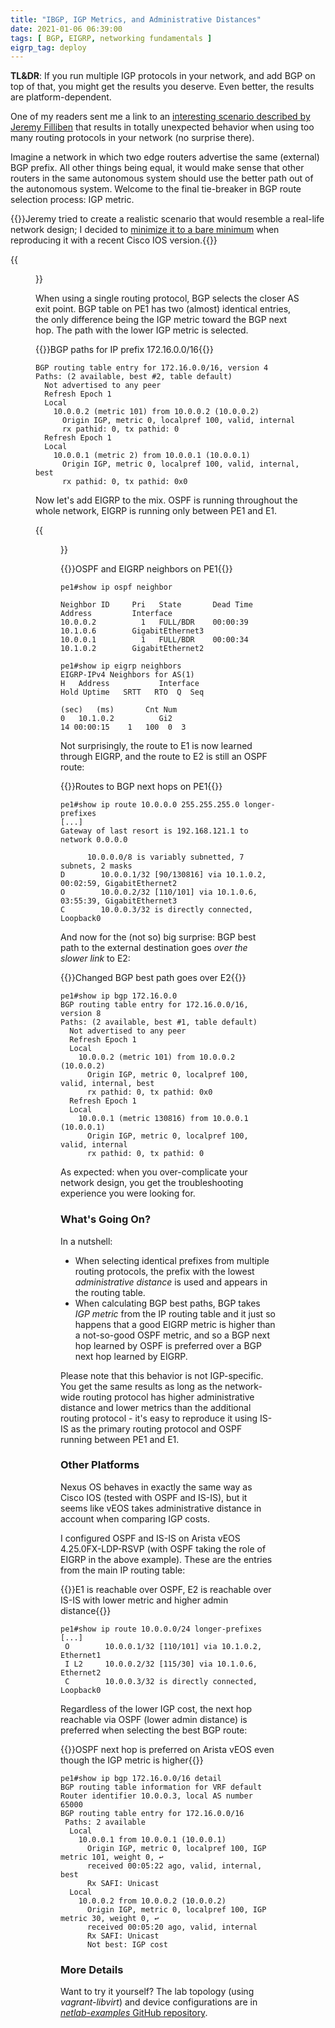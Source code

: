 ```yaml
---
title: "IBGP, IGP Metrics, and Administrative Distances"
date: 2021-01-06 06:39:00
tags: [ BGP, EIGRP, networking fundamentals ]
eigrp_tag: deploy
---
```

**TL&DR**: If you run multiple IGP protocols in your network, and add BGP on top of that, you might get the results you deserve. Even better, the results are platform-dependent.

One of my readers sent me a link to an [interesting scenario described by Jeremy Filliben](https://www.jeremyfilliben.com/2009/08/when-administrative-distance-doesnt.html) that results in totally unexpected behavior when using too many routing protocols in your network (no surprise there).

Imagine a network in which two edge routers advertise the same (external) BGP prefix. All other things being equal, it would make sense that other routers in the same autonomous system should use the better path out of the autonomous system. Welcome to the final tie-breaker in BGP route selection process: IGP metric.
<!--more-->
{{<note>}}Jeremy tried to create a realistic scenario that would resemble a real-life network design; I decided to [minimize it to a bare minimum](https://blog.ipspace.net/2017/11/run-well-designed-experiments-to-learn.html) when reproducing it with a recent Cisco IOS version.{{</note>}}

{{<figure src="BGP-IGP-metric.png" caption="Simplest possible network demonstrating BGP interaction with IGP metric">}}

When using a single routing protocol, BGP selects the closer AS exit point. BGP table on PE1 has two (almost) identical entries, the only difference being the IGP metric toward the BGP next hop. The path with the lower IGP metric is selected.

{{<cc>}}BGP paths for IP prefix 172.16.0.0/16{{</cc>}}
```
BGP routing table entry for 172.16.0.0/16, version 4
Paths: (2 available, best #2, table default)
  Not advertised to any peer
  Refresh Epoch 1
  Local
    10.0.0.2 (metric 101) from 10.0.0.2 (10.0.0.2)
      Origin IGP, metric 0, localpref 100, valid, internal
      rx pathid: 0, tx pathid: 0
  Refresh Epoch 1
  Local
    10.0.0.1 (metric 2) from 10.0.0.1 (10.0.0.1)
      Origin IGP, metric 0, localpref 100, valid, internal, best
      rx pathid: 0, tx pathid: 0x0
```

Now let's add EIGRP to the mix. OSPF is running throughout the whole network, EIGRP is running only between PE1 and E1.

{{<figure src="BGP-IGP-metric-dual-IGP.png" caption="Adding EIGRP as the second IGP">}}

{{<cc>}}OSPF and EIGRP neighbors on PE1{{</cc>}}
```
pe1#show ip ospf neighbor

Neighbor ID     Pri   State       Dead Time   Address         Interface
10.0.0.2          1   FULL/BDR    00:00:39    10.1.0.6        GigabitEthernet3
10.0.0.1          1   FULL/BDR    00:00:34    10.1.0.2        GigabitEthernet2

pe1#show ip eigrp neighbors
EIGRP-IPv4 Neighbors for AS(1)
H   Address           Interface              Hold Uptime   SRTT   RTO  Q  Seq
                                                   (sec)   (ms)       Cnt Num
0   10.1.0.2          Gi2                      14 00:00:15    1   100  0  3
```

Not surprisingly, the route to E1 is now learned through EIGRP, and the route to E2 is still an OSPF route:

{{<cc>}}Routes to BGP next hops on PE1{{</cc>}}
```
pe1#show ip route 10.0.0.0 255.255.255.0 longer-prefixes
[...]
Gateway of last resort is 192.168.121.1 to network 0.0.0.0

      10.0.0.0/8 is variably subnetted, 7 subnets, 2 masks
D        10.0.0.1/32 [90/130816] via 10.1.0.2, 00:02:59, GigabitEthernet2
O        10.0.0.2/32 [110/101] via 10.1.0.6, 03:55:39, GigabitEthernet3
C        10.0.0.3/32 is directly connected, Loopback0
```

And now for the (not so) big surprise: BGP best path to the external destination goes *over the slower link* to E2:

{{<cc>}}Changed BGP best path goes over E2{{</cc>}}
```
pe1#show ip bgp 172.16.0.0
BGP routing table entry for 172.16.0.0/16, version 8
Paths: (2 available, best #1, table default)
  Not advertised to any peer
  Refresh Epoch 1
  Local
    10.0.0.2 (metric 101) from 10.0.0.2 (10.0.0.2)
      Origin IGP, metric 0, localpref 100, valid, internal, best
      rx pathid: 0, tx pathid: 0x0
  Refresh Epoch 1
  Local
    10.0.0.1 (metric 130816) from 10.0.0.1 (10.0.0.1)
      Origin IGP, metric 0, localpref 100, valid, internal
      rx pathid: 0, tx pathid: 0
```

As expected: when you over-complicate your network design, you get the troubleshooting experience you were looking for.

### What's Going On?

In a nutshell:

* When selecting identical prefixes from multiple routing protocols, the prefix with the lowest *administrative distance* is used and appears in the routing table.
* When calculating BGP best paths, BGP takes *IGP metric* from the IP routing table and it just so happens that a good EIGRP metric is higher than a not-so-good OSPF metric, and so a BGP next hop learned by OSPF is preferred over a BGP next hop learned by EIGRP.

Please note that this behavior is not IGP-specific. You get the same results as long as the network-wide routing protocol has higher administrative distance and lower metrics than the additional routing protocol - it's easy to reproduce it using IS-IS as the primary routing protocol and OSPF running between PE1 and E1.

### Other Platforms

Nexus OS behaves in exactly the same way as Cisco IOS (tested with OSPF and IS-IS), but it seems like vEOS takes administrative distance in account when comparing IGP costs.

I configured OSPF and IS-IS on Arista vEOS 4.25.0FX-LDP-RSVP (with OSPF taking the role of EIGRP in the above example). These are the entries from the main IP routing table:

{{<cc>}}E1 is reachable over OSPF, E2 is reachable over IS-IS with lower metric and higher admin distance{{</cc>}}
```
pe1#show ip route 10.0.0.0/24 longer-prefixes
[...]
 O        10.0.0.1/32 [110/101] via 10.1.0.2, Ethernet1
 I L2     10.0.0.2/32 [115/30] via 10.1.0.6, Ethernet2
 C        10.0.0.3/32 is directly connected, Loopback0
```

Regardless of the lower IGP cost, the next hop reachable via OSPF (lower admin distance) is preferred when selecting the best BGP route:

{{<cc>}}OSPF next hop is preferred on Arista vEOS even though the IGP metric is higher{{</cc>}}
```
pe1#show ip bgp 172.16.0.0/16 detail
BGP routing table information for VRF default
Router identifier 10.0.0.3, local AS number 65000
BGP routing table entry for 172.16.0.0/16
 Paths: 2 available
  Local
    10.0.0.1 from 10.0.0.1 (10.0.0.1)
      Origin IGP, metric 0, localpref 100, IGP metric 101, weight 0, ↩
      received 00:05:22 ago, valid, internal, best
      Rx SAFI: Unicast
  Local
    10.0.0.2 from 10.0.0.2 (10.0.0.2)
      Origin IGP, metric 0, localpref 100, IGP metric 30, weight 0, ↩
      received 00:05:20 ago, valid, internal
      Rx SAFI: Unicast
      Not best: IGP cost
```

### More Details

<!-- More details coming in another blog post describing the interactions between routing protocols, routing table, and forwarding table. -->

Want to try it yourself? The lab topology (using *vagrant-libvirt*) and device configurations are in [*netlab-examples* GitHub repository](https://github.com/ipspace/netlab-examples/tree/master/BGP/IGP-metric).
